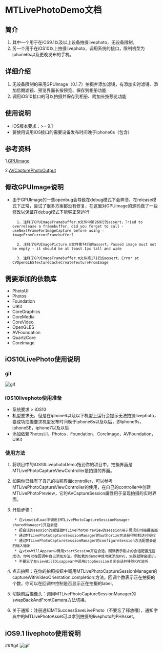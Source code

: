 # MTLivePhotoDemo文档

## 简介
1. 其中一个用于在iOS9.1以及以上设备拍摄livephoto，无设备限制。
2. 另一个用于在iOS10以上拍摄livephoto，调用系统的接口，限制机型为iphone6s以及更晚发布的手机。

## 详细介绍
1. 无设备限制的采用GPUImage（0.1.7）拍摄并添加滤镜，有添加实时滤镜、添加后期滤镜、预览界面长按预览、保存到相册功能
2. 调用iOS10接口的可以拍摄并保存到相册、附加长按预览功能

## 使用说明
* iOS版本要求：>= 9.1
* 要使用调用iOS接口的需要设备发布时间晚于iphone6s（包含）

## 参考资料
1.[GPUImage](https://github.com/BradLarson/GPUImage)

2.[AVCapturePhotoOutput](https://developer.apple.com/reference/avfoundation/avcapturephotooutput)

## 修改GPUImage说明
* 由于GPUImage的一些openbug会导致在debug模式下会奔溃，在release模式下正常，尝试了很多方案都没有修复，在这里对GPUImage的源码做了一些修改以保证在debug模式下能够正常运行

		1. 注释了GPUImageFramebuffer.m文件中第269行的assert，Tried to overrelease a framebuffer, did you forget to call -useNextFrameForImageCapture before using -imageFromCurrentFramebuffer?

		2. 注释了GPUImagePicture.m文件第74行的assert，Passed image must not be empty - it should be at least 1px tall and wide

		3. 注释了GPUImageFramebuffer.m文件第171行的assert，Error at CVOpenGLESTextureCacheCreateTextureFromImage


## 需要添加的依赖库

 * PhotoUI
 * Photos
 * Foundation
 * UIKit
 * CoreGraphics
 * CoreMedia
 * CoreVideo
 * OpenGLES
 * AVFoundation
 * QuartzCore
 * CoreImage

## iOS10LivePhoto使用说明

### git
![gif](https://github.com/supergithuber/LivePhoto-Demo/blob/master/iOS10.gif)

### iOS10livephoto使用准备

* 系统要求 > iOS10
* 机型要求无，但是在iphone6以及以下机型上运行会提示无法拍摄livephoto，要成功拍摄要求机型发布时间晚于iphone6s以及以后，即iphone6s，iphoneSE，iphone7以及以后
* 添加依赖PhotosUI，Photos，Foundation，CoreImage，AVFoundation，UIKit

### 使用方法

1. 将项目中的iOS10LivephotoDemo拖到你的项目中，拍摄界面是MTLivePhotoCaptureViewController是拍摄的界面。
2. 如果你已经有了自己的拍照界面controller，可以参考MTLivePhotoCaptureViewController的使用，在自己的controller中创建MTLivePhotoPreview，它的AVCaptureSession属性用于呈现拍摄的实时界面。
3. 开启步骤：

		* 在viewdidload中调用[MTLivePhotoCaptureSessionManager sharedManager]开启会话
		* 把会话的session的赋值给MTLivePhotoPreview的session用于展现实时拍摄画面
		* 通过MTLivePhotoCaptureSessionManager的authorize方法获得相机访问授权
		* 通过MTLivePhotoCaptureSessionManager的configureSession方法配置会话的输入输出
		* 在viewWillAppear中调用startSession开启会话，回调表示刚才的会话配置是否成功，你可以在回调中自己添加方法。例如我的demo中成功就添加KVC，失败就弹窗提示。
		* 不要忘了在viewWillDisappear中调用stopSession关闭会话并移除KVC监听
4. 点击拍照：在你的拍照按钮中调用MTLivePhotoCaptureSessionManager的captureWithVideoOrientation:completion:方法，回调个数表示正在拍摄的个数，你可以在回调中控制是否显示正在拍摄的label。
5. 切换前后摄像头：调用MTLivePhotoCaptureSessionManager的swapBackAndFrontCamera方法切换。
6. 关于通知：注册通知MTSuccessSaveLivePhoto（不要忘了释放哦），通知字典中的MTLivePhotoAsset可以拿到拍摄的livephoto的PHAsset。

## iOS9.1 livephoto使用说明

###gif
![gif](https://github.com/supergithuber/LivePhoto-Demo/blob/master/iOS9.1.gif)